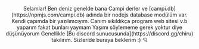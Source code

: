 <p align="center">
  Selamlar! Ben deniz genelde bana Campi derler ve [campi.db](https://npmjs.com/campi.db) adında bir nodejs database modülüm var.
  Kendi çapımda bir yazılımcıyım.
  Canım sıkıldıkça program web sitesi v.b yaparım fakat bunları yaymam
  Yaşımı söylememe gerek yoktur diye düşünüyorum
  Genellikle [Bu discord sunucusunda](https://discord.gg/chiru) takılırım.
  Sizleride buraya beklerim :)
  💘
</p>
